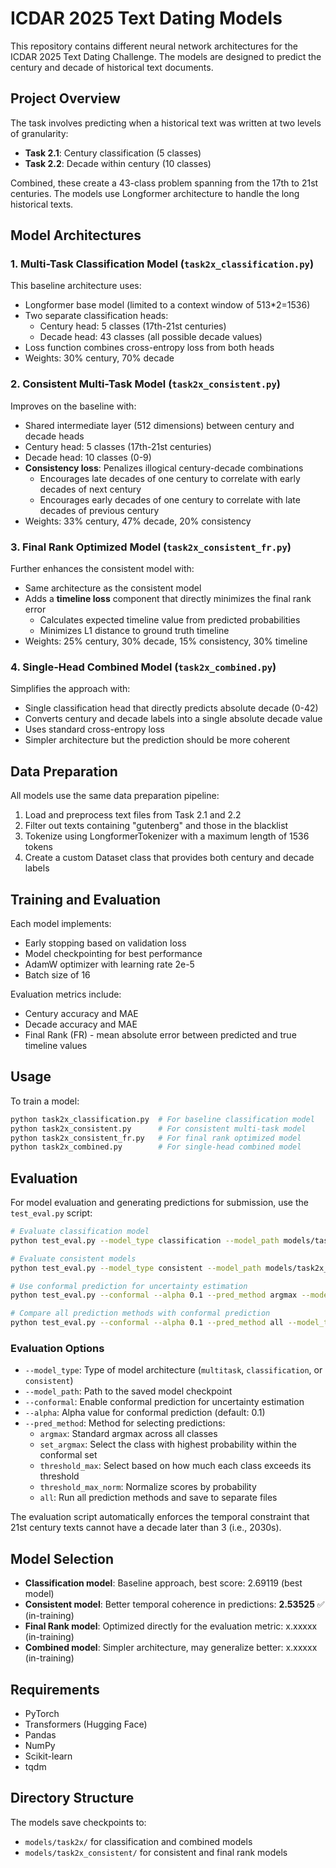 # ICDAR 2025 Text Dating Models

This repository contains different neural network architectures for the ICDAR 2025 Text Dating Challenge. The models are designed to predict the century and decade of historical text documents.

## Project Overview

The task involves predicting when a historical text was written at two levels of granularity:
- **Task 2.1**: Century classification (5 classes)
- **Task 2.2**: Decade within century (10 classes)

Combined, these create a 43-class problem spanning from the 17th to 21st centuries. The models use Longformer architecture to handle the long historical texts.

## Model Architectures

### 1. Multi-Task Classification Model (`task2x_classification.py`)

This baseline architecture uses:
- Longformer base model (limited to a context window of 513*2=1536)
- Two separate classification heads:
  - Century head: 5 classes (17th-21st centuries)
  - Decade head: 43 classes (all possible decade values)
- Loss function combines cross-entropy loss from both heads
- Weights: 30% century, 70% decade

### 2. Consistent Multi-Task Model (`task2x_consistent.py`)

Improves on the baseline with:
- Shared intermediate layer (512 dimensions) between century and decade heads
- Century head: 5 classes (17th-21st centuries)
- Decade head: 10 classes (0-9)
- **Consistency loss**: Penalizes illogical century-decade combinations
  - Encourages late decades of one century to correlate with early decades of next century
  - Encourages early decades of one century to correlate with late decades of previous century
- Weights: 33% century, 47% decade, 20% consistency

### 3. Final Rank Optimized Model (`task2x_consistent_fr.py`)

Further enhances the consistent model with:
- Same architecture as the consistent model
- Adds a **timeline loss** component that directly minimizes the final rank error
  - Calculates expected timeline value from predicted probabilities
  - Minimizes L1 distance to ground truth timeline
- Weights: 25% century, 30% decade, 15% consistency, 30% timeline

### 4. Single-Head Combined Model (`task2x_combined.py`)

Simplifies the approach with:
- Single classification head that directly predicts absolute decade (0-42)
- Converts century and decade labels into a single absolute decade value
- Uses standard cross-entropy loss
- Simpler architecture but the prediction should be more coherent

## Data Preparation

All models use the same data preparation pipeline:
1. Load and preprocess text files from Task 2.1 and 2.2
2. Filter out texts containing "gutenberg" and those in the blacklist
3. Tokenize using LongformerTokenizer with a maximum length of 1536 tokens
4. Create a custom Dataset class that provides both century and decade labels

## Training and Evaluation

Each model implements:
- Early stopping based on validation loss
- Model checkpointing for best performance
- AdamW optimizer with learning rate 2e-5
- Batch size of 16

Evaluation metrics include:
- Century accuracy and MAE
- Decade accuracy and MAE
- Final Rank (FR) - mean absolute error between predicted and true timeline values

## Usage

To train a model:

```bash
python task2x_classification.py  # For baseline classification model
python task2x_consistent.py      # For consistent multi-task model
python task2x_consistent_fr.py   # For final rank optimized model
python task2x_combined.py        # For single-head combined model
```

## Evaluation

For model evaluation and generating predictions for submission, use the `test_eval.py` script:

```bash
# Evaluate classification model
python test_eval.py --model_type classification --model_path models/task2x/best_model_classification.pt

# Evaluate consistent models
python test_eval.py --model_type consistent --model_path models/task2x_consistent/best_model_consistent.pt

# Use conformal prediction for uncertainty estimation
python test_eval.py --conformal --alpha 0.1 --pred_method argmax --model_type consistent

# Compare all prediction methods with conformal prediction
python test_eval.py --conformal --alpha 0.1 --pred_method all --model_type consistent
```

### Evaluation Options

- `--model_type`: Type of model architecture (`multitask`, `classification`, or `consistent`)
- `--model_path`: Path to the saved model checkpoint
- `--conformal`: Enable conformal prediction for uncertainty estimation
- `--alpha`: Alpha value for conformal prediction (default: 0.1)
- `--pred_method`: Method for selecting predictions:
  - `argmax`: Standard argmax across all classes
  - `set_argmax`: Select the class with highest probability within the conformal set
  - `threshold_max`: Select based on how much each class exceeds its threshold
  - `threshold_max_norm`: Normalize scores by probability
  - `all`: Run all prediction methods and save to separate files

The evaluation script automatically enforces the temporal constraint that 21st century texts cannot have a decade later than 3 (i.e., 2030s).


## Model Selection

- **Classification model**: Baseline approach, best score: 2.69119 (best model)
- **Consistent model**: Better temporal coherence in predictions: **2.53525** ✅ (in-training)
- **Final Rank model**: Optimized directly for the evaluation metric: x.xxxxx (in-training)
- **Combined model**: Simpler architecture, may generalize better: x.xxxxx (in-training)

## Requirements

- PyTorch
- Transformers (Hugging Face)
- Pandas
- NumPy
- Scikit-learn
- tqdm

## Directory Structure

The models save checkpoints to:
- `models/task2x/` for classification and combined models
- `models/task2x_consistent/` for consistent and final rank models